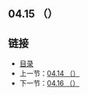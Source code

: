 ## 04.15 （）


## 链接
* [目录](https://github.com/gnefiy/go-zh/blob/master/tour/directory.md)
* 上一节：[04.14 （）](https://github.com/gnefiy/go-zh/blob/master/tour/04.14.md)
* 下一节：[04.16 （）](https://github.com/gnefiy/go-zh/blob/master/tour/04.16.md)
